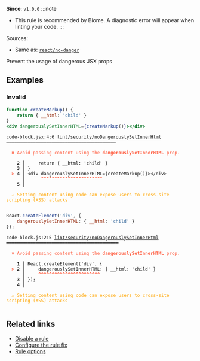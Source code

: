 **Since**: `v1.0.0`
:::note
- This rule is recommended by Biome. A diagnostic error will appear when linting your code.
:::

Sources: 
- Same as: <a href="https://github.com/jsx-eslint/eslint-plugin-react/blob/master/docs/rules/no-danger.md" target="_blank"><code>react/no-danger</code></a>

Prevent the usage of dangerous JSX props

## Examples

### Invalid

```jsx
function createMarkup() {
    return { __html: 'child' }
}
<div dangerouslySetInnerHTML={createMarkup()}></div>
```

<pre class="language-text"><code class="language-text">code-block.jsx:4:6 <a href="https://biomejs.dev/linter/rules/no-dangerously-set-inner-html">lint/security/noDangerouslySetInnerHtml</a> ━━━━━━━━━━━━━━━━━━━━━━━━━━━━━━━━━━━━━━━━━<br /><br /><strong><span style="color: Tomato;">  </span></strong><strong><span style="color: Tomato;">✖</span></strong> <span style="color: Tomato;">Avoid passing content using the </span><span style="color: Tomato;"><strong>dangerouslySetInnerHTML</strong></span><span style="color: Tomato;"> prop.</span><br />  <br />    <strong>2 │ </strong>    return { __html: 'child' }<br />    <strong>3 │ </strong>}<br /><strong><span style="color: Tomato;">  </span></strong><strong><span style="color: Tomato;">&gt;</span></strong> <strong>4 │ </strong>&lt;div dangerouslySetInnerHTML={createMarkup()}&gt;&lt;/div&gt;<br />   <strong>   │ </strong>     <strong><span style="color: Tomato;">^</span></strong><strong><span style="color: Tomato;">^</span></strong><strong><span style="color: Tomato;">^</span></strong><strong><span style="color: Tomato;">^</span></strong><strong><span style="color: Tomato;">^</span></strong><strong><span style="color: Tomato;">^</span></strong><strong><span style="color: Tomato;">^</span></strong><strong><span style="color: Tomato;">^</span></strong><strong><span style="color: Tomato;">^</span></strong><strong><span style="color: Tomato;">^</span></strong><strong><span style="color: Tomato;">^</span></strong><strong><span style="color: Tomato;">^</span></strong><strong><span style="color: Tomato;">^</span></strong><strong><span style="color: Tomato;">^</span></strong><strong><span style="color: Tomato;">^</span></strong><strong><span style="color: Tomato;">^</span></strong><strong><span style="color: Tomato;">^</span></strong><strong><span style="color: Tomato;">^</span></strong><strong><span style="color: Tomato;">^</span></strong><strong><span style="color: Tomato;">^</span></strong><strong><span style="color: Tomato;">^</span></strong><strong><span style="color: Tomato;">^</span></strong><strong><span style="color: Tomato;">^</span></strong><br />    <strong>5 │ </strong><br />  <br /><strong><span style="color: Orange;">  </span></strong><strong><span style="color: Orange;">⚠</span></strong> <span style="color: Orange;">Setting content using code can expose users to cross-site scripting (XSS) attacks</span><br />  <br /></code></pre>

```js
React.createElement('div', {
    dangerouslySetInnerHTML: { __html: 'child' }
});
```

<pre class="language-text"><code class="language-text">code-block.js:2:5 <a href="https://biomejs.dev/linter/rules/no-dangerously-set-inner-html">lint/security/noDangerouslySetInnerHtml</a> ━━━━━━━━━━━━━━━━━━━━━━━━━━━━━━━━━━━━━━━━━━<br /><br /><strong><span style="color: Tomato;">  </span></strong><strong><span style="color: Tomato;">✖</span></strong> <span style="color: Tomato;">Avoid passing content using the </span><span style="color: Tomato;"><strong>dangerouslySetInnerHTML</strong></span><span style="color: Tomato;"> prop.</span><br />  <br />    <strong>1 │ </strong>React.createElement('div', {<br /><strong><span style="color: Tomato;">  </span></strong><strong><span style="color: Tomato;">&gt;</span></strong> <strong>2 │ </strong>    dangerouslySetInnerHTML: { __html: 'child' }<br />   <strong>   │ </strong>    <strong><span style="color: Tomato;">^</span></strong><strong><span style="color: Tomato;">^</span></strong><strong><span style="color: Tomato;">^</span></strong><strong><span style="color: Tomato;">^</span></strong><strong><span style="color: Tomato;">^</span></strong><strong><span style="color: Tomato;">^</span></strong><strong><span style="color: Tomato;">^</span></strong><strong><span style="color: Tomato;">^</span></strong><strong><span style="color: Tomato;">^</span></strong><strong><span style="color: Tomato;">^</span></strong><strong><span style="color: Tomato;">^</span></strong><strong><span style="color: Tomato;">^</span></strong><strong><span style="color: Tomato;">^</span></strong><strong><span style="color: Tomato;">^</span></strong><strong><span style="color: Tomato;">^</span></strong><strong><span style="color: Tomato;">^</span></strong><strong><span style="color: Tomato;">^</span></strong><strong><span style="color: Tomato;">^</span></strong><strong><span style="color: Tomato;">^</span></strong><strong><span style="color: Tomato;">^</span></strong><strong><span style="color: Tomato;">^</span></strong><strong><span style="color: Tomato;">^</span></strong><strong><span style="color: Tomato;">^</span></strong><br />    <strong>3 │ </strong>});<br />    <strong>4 │ </strong><br />  <br /><strong><span style="color: Orange;">  </span></strong><strong><span style="color: Orange;">⚠</span></strong> <span style="color: Orange;">Setting content using code can expose users to cross-site scripting (XSS) attacks</span><br />  <br /></code></pre>

## Related links

- [Disable a rule](/linter/#disable-a-lint-rule)
- [Configure the rule fix](/linter#configure-the-rule-fix)
- [Rule options](/linter/#rule-options)
